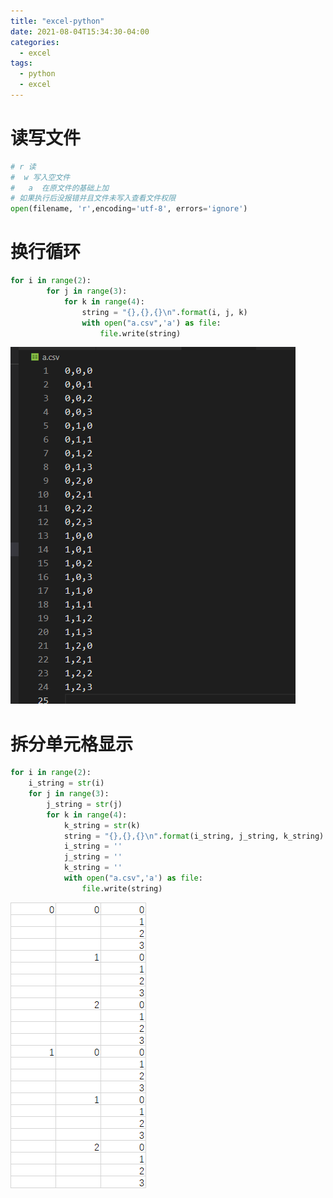 ```yaml
---
title: "excel-python"
date: 2021-08-04T15:34:30-04:00
categories:
  - excel
tags:
  - python
  - excel
---
```

# 读写文件
```python
# r 读
#  w 写入空文件
#   a  在原文件的基础上加
# 如果执行后没报错并且文件未写入查看文件权限
open(filename, 'r',encoding='utf-8', errors='ignore')

```
# 换行循环

```python
for i in range(2):
    	for j in range(3):
            for k in range(4):
                string = "{},{},{}\n".format(i, j, k)
                with open("a.csv",'a') as file:
                    file.write(string)
```
![jpg](/assets/images/循环.png)

# 拆分单元格显示

```python
for i in range(2):
	i_string = str(i)
	for j in range(3):
		j_string = str(j)
		for k in range(4):
			k_string = str(k)
			string = "{},{},{}\n".format(i_string, j_string, k_string)
			i_string = ''
			j_string = ''
			k_string = ''
			with open("a.csv",'a') as file:
				file.write(string)
```     
![jpg](/assets/images/拆分.png)